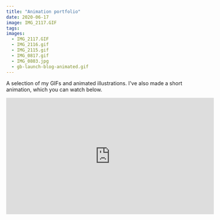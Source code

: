 ```yaml
---
title: "Animation portfolio"
date: 2020-06-17
image: IMG_2117.GIF
tags:
images:
  - IMG_2117.GIF
  - IMG_2116.gif
  - IMG_2115.gif
  - IMG_0817.gif
  - IMG_0803.jpg
  - gb-launch-blog-animated.gif
---
```


A selection of my GIFs and animated illustrations. I've also made a short animation, which you can watch below.


<iframe width="560" height="315" src="https://www.youtube.com/embed/1xTG7gBQeDM" frameborder="0" allow="accelerometer; autoplay; encrypted-media; gyroscope; picture-in-picture" allowfullscreen></iframe>